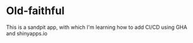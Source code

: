 # Old-faithful

This is a sandpit app, with which I'm learning how to add CI/CD using GHA and shinyapps.io
